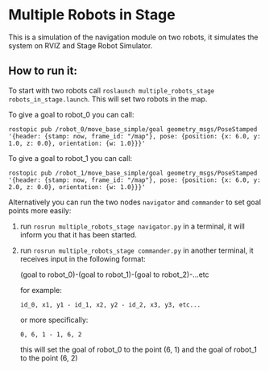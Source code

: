 # Multiple Robots in Stage

This is a simulation of the navigation module on two robots, it simulates the system on RVIZ and Stage Robot Simulator.

## How to run it:
	
To start with two robots call `roslaunch multiple_robots_stage robots_in_stage.launch`. This will set two robots in the map.

To give a goal to robot_0 you can call:

`rostopic pub /robot_0/move_base_simple/goal geometry_msgs/PoseStamped '{header: {stamp: now, frame_id: "/map"}, pose: {position: {x: 6.0, y: 1.0, z: 0.0}, orientation: {w: 1.0}}}'`

To give a goal to robot_1 you can call:

`rostopic pub /robot_1/move_base_simple/goal geometry_msgs/PoseStamped '{header: {stamp: now, frame_id: "/map"}, pose: {position: {x: 6.0, y: 2.0, z: 0.0}, orientation: {w: 1.0}}}'`

Alternatively you can run the two nodes `navigator` and `commander` to set goal points more easily:

1. run `rosrun multiple_robots_stage navigator.py` in a terminal, it will inform you that it has been started.
2. run `rosrun multiple_robots_stage commander.py` in another terminal, it receives input in the following format:

	(goal to robot_0)-(goal to robot_1)-(goal to robot_2)-...etc

	for example:

	`id_0, x1, y1 - id_1, x2, y2 - id_2, x3, y3, etc...`

	or more specifically:

	`0, 6, 1 - 1, 6, 2`

	this will set the goal of robot_0 to the point (6, 1) and the goal of robot_1 to the point (6, 2)
